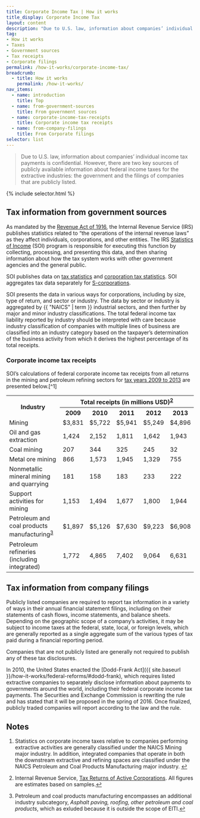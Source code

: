 ```yaml
---
title: Corporate Income Tax | How it works
title_display: Corporate Income Tax
layout: content
description: "Due to U.S. law, information about companies’ individual income tax payments is confidential. However, there are two key sources of publicly available information about federal income taxes for the extractive industries: the government and the filings of companies that are publicly listed."
tag:
- How it works
- Taxes
- Government sources
- Tax receipts
- Corporate filings
permalink: /how-it-works/corporate-income-tax/
breadcrumb:
  - title: How it works
    permalink: /how-it-works/
nav_items:
  - name: introduction
    title: Top
  - name: from-government-sources
    title: From government sources
  - name: corporate-income-tax-receipts
    title: Corporate income tax receipts
  - name: from-company-filings
    title: From Corporate filings
selector: list
---
```




> Due to U.S. law, information about companies’ individual income tax payments is confidential. However, there are two key sources of publicly available information about federal income taxes for the extractive industries: the government and the filings of companies that are publicly listed.

{% include selector.html %}

<h2 id="from-government-sources">Tax information from government sources</h2>

As mandated by the [Revenue Act of 1916](http://legisworks.org/sal/39/stats/STATUTE-39-Pg756.pdf), the Internal Revenue Service (IRS) publishes statistics related to “the operations of the internal revenue laws” as they affect individuals, corporations, and other entities. The IRS [Statistics of Income](https://www.irs.gov/uac/SOI-Tax-Stats-Statistics-of-Income) (SOI) program is responsible for executing this function by collecting, processing, and presenting this data, and then sharing information about how the tax system works with other government agencies and the general public.

SOI publishes data on [tax statistics](https://www.irs.gov/uac/Tax-Stats-2) and [corporation tax statistics](https://www.irs.gov/uac/SOI-Tax-Stats-Corporation-Tax-Statistics).  SOI aggregates tax data separately for [S-corporations](https://www.irs.gov/uac/SOI-Tax-Stats-S-Corporation-Statistics).

SOI presents the data in various ways for corporations, including by size, type of return, and sector or industry. The data by sector or industry is aggregated by {{ "NAICS" | term }} industrial sectors, and then further by major and minor industry classifications. The total federal income tax liability reported by industry should be interpreted with care because industry classification of companies with multiple lines of business are classified into an industry category based on the taxpayer’s determination of the business activity from which it derives the highest percentage of its total receipts.

### Corporate income tax receipts

SOI’s calculations of federal corporate income tax receipts from all returns in the mining and petroleum refining sectors for [tax years 2009 to 2013](https://www.irs.gov/uac/SOI-Tax-Stats-Returns-of-Active-Corporations-Table-1) are presented below.[^1]

<table class="article_table article_table-indented article_table-numbers">
  <tr>
    <th rowspan="2" class="article_table-left article_table-enlarge">Industry</th>
    <th colspan="5" class="article_table-thin">Total receipts (in millions USD)<sup id="fnref:2"><a href="#fn:2" class="footnote">2</a></sup></th>
  </tr>
  <tr>
    <th>2009</th>
    <th>2010</th>
    <th>2011</th>
    <th>2012</th>
    <th>2013</th>
  </tr>
  <tr class="article_table-head">
    <td>Mining</td>
    <td>$3,831</td>
    <td>$5,722</td>
    <td>$5,941</td>
    <td>$5,249</td>
    <td>$4,896</td>
  </tr>
  <tr>
    <td>Oil and gas extraction</td>
    <td>1,424</td>
    <td>2,152</td>
    <td>1,811</td>
    <td>1,642</td>
    <td>1,943</td>
  </tr>
  <tr>
    <td>Coal mining</td>
    <td>207</td>
    <td>344</td>
    <td>325</td>
    <td>245</td>
    <td>32</td>
  </tr>
  <tr>
    <td>Metal ore mining</td>
    <td>866</td>
    <td>1,573</td>
    <td>1,945</td>
    <td>1,329</td>
    <td>755</td>
  </tr>
  <tr>
    <td>Nonmetallic mineral mining and quarrying</td>
    <td>181</td>
    <td>158</td>
    <td>183</td>
    <td>233</td>
    <td>222</td>
  </tr>
  <tr>
  <td>Support activities for mining</td>
    <td>1,153</td>
    <td>1,494</td>
    <td>1,677</td>
    <td>1,800</td>
    <td>1,944</td>
  </tr>
  <tr class="article_table-head">
    <td>Petroleum and coal products manufacturing<sup id="fnref:3"><a href="#fn:3" class="footnote">3</a></sup></td>
    <td>$1,897</td>
    <td>$5,126</td>
    <td>$7,630</td>
    <td>$9,223</td>
    <td>$6,908</td>
  </tr>
  <tr>
    <td>Petroleum refineries (including integrated)</td>
    <td>1,772</td>
    <td>4,865</td>
    <td>7,402</td>
    <td>9,064</td>
    <td>6,631</td>
  </tr>
</table>

<h2 id="from-company-filings">Tax information from company filings</h2>

Publicly listed companies are required to report tax information in a variety of ways in their annual financial statement filings, including on their statements of cash flows, income statements, and balance sheets. Depending on the geographic scope of a company’s activities, it may be subject to income taxes at the federal, state, local, or foreign levels, which are generally reported as a single aggregate sum of the various types of tax paid during a financial reporting period.

Companies that are not publicly listed are generally not required to publish any of these tax disclosures.

In 2010, the United States enacted the [Dodd-Frank Act]({{ site.baseurl }}/how-it-works/federal-reforms/#dodd-frank), which requires listed extractive companies to separately disclose information about payments to governments around the world, including their federal corporate income tax payments. The Securities and Exchange Commission is rewriting the rule and has stated that it will be proposed in the spring of 2016. Once finalized, publicly traded companies will report according to the law and the rule.

## Notes
<div class="footnotes">
  <ol>
    <li id="fn:1"><p>Statistics on corporate income taxes relative to companies performing extractive activities are generally classified under the NAICS Mining major industry. In addition, integrated companies that operate in both the downstream extractive and refining spaces are classified under the NAICS Petroleum and Coal Products Manufacturing major industry. <a href="#fnref:1" class="reversefootnote">↩</a></p></li>
    <li id="fn:2"><p>Internal Revenue Service, <a href="https://www.irs.gov/uac/SOI-Tax-Stats-Returns-of-Active-Corporations-Table-1">Tax Returns of Active Corporations</a>. All figures are estimates based on samples.<a href="#fnref:2" class="reversefootnote">↩</a></p></li>
    <li id="fn:3"><p>Petroleum and coal products manufacturing encompasses an additional industry subcategory, <em>Asphalt paving, roofing, other petroleum and coal products</em>, which as exluded because it is outside the scope of EITI.<a href="#fnref:3" class="reversefootnote">↩</a></p></li>
  </ol>
 </div>


